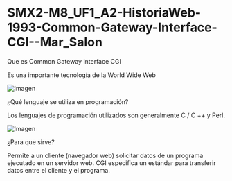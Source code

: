 # SMX2-M8_UF1_A2-HistoriaWeb-1993-Common-Gateway-Interface-CGI--Mar_Salon

Que es Common Gateway interface CGI

Es una importante tecnología de la World Wide Web

![Imagen](https://github.com/MarSalonParera/SMX2-M8_UF1_A2-HistoriaWeb-1993-Common-Gateway-Interface-CGI--Mar_Salon/blob/main/FOTO%203.jpg)

¿Qué lenguaje se utiliza en programación?

Los lenguajes de programación utilizados son generalmente C / C ++ y Perl.

![Imagen](https://github.com/MarSalonParera/SMX2-M8_UF1_A2-HistoriaWeb-1993-Common-Gateway-Interface-CGI--Mar_Salon/blob/main/Foto%204.jpg)

¿Para que sirve?

 Permite a un cliente (navegador web) solicitar datos de un programa ejecutado en un servidor web. CGI especifica un estándar para transferir datos entre el cliente y el programa.
